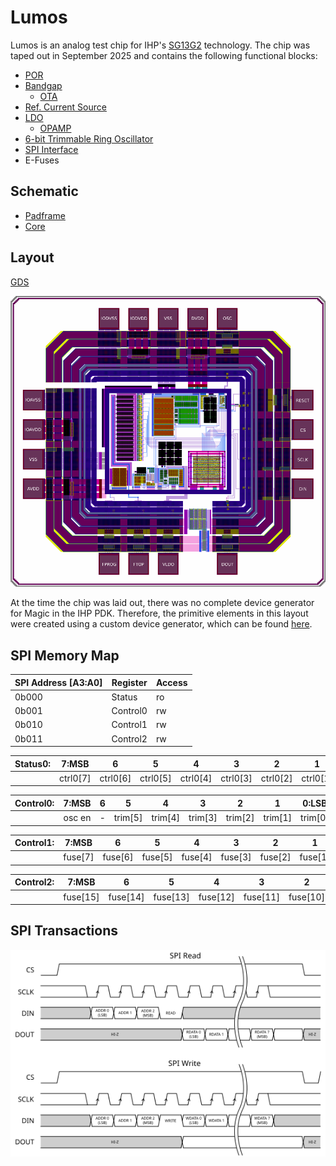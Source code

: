 # Lumos
Lumos is an analog test chip for IHP's [SG13G2](https://github.com/IHP-GmbH/IHP-Open-PDK) technology. The chip was taped out in September 2025 and contains the following functional blocks:

- [POR](https://devstdin.github.io/asic-artefacts/ihp_por/por/)
- [Bandgap](https://devstdin.github.io/asic-artefacts/ihp_bmbg/bmbg/)
  - [OTA](https://devstdin.github.io/asic-artefacts/ihp_bmbg/bmbgota/)
- [Ref. Current Source](https://devstdin.github.io/asic-artefacts/ihp_vthref/vthref/)
- [LDO](https://devstdin.github.io/asic-artefacts/ihp_ldo/ldo/)
  - [OPAMP](https://devstdin.github.io/asic-artefacts/ihp_ldo/ldoota/)
- [6-bit Trimmable Ring Oscillator](https://devstdin.github.io/asic-artefacts/ihp_riosc/riosc/)
- [SPI Interface](#SPI-Memory-Map)
- E-Fuses

## Schematic

- [Padframe](doc/Lumos.pdf)
- [Core](doc/core.pdf)

## Layout
[GDS](https://github.com/devstdin/TO_Sep2025/tree/Lumos/Lumos/design_data/gds)

![Lumos Layout](doc/Lumos_plot_pads.png)

At the time the chip was laid out, there was no complete device generator for Magic in the IHP PDK. Therefore, the primitive elements in this layout were created using a custom device generator, which can be found [here](https://github.com/devstdin/IHP-Open-PDK/tree/dev/ihp-sg13g2/libs.tech/magic).

## SPI Memory Map

| SPI Address [A3:A0] | Register | Access |
| --- | --- | --- |
| 0b000 | Status | ro |
| 0b001 | Control0 | rw |
| 0b010 | Control1 | rw |
| 0b011 | Control2 | rw |

| Status0: | 7:MSB | 6 | 5 | 4 | 3 | 2 | 1 | 0:LSB |
| --- | :---: | :---: | :---: | :---: | :---: | :---: | :---: | :---: | 
|     | ctrl0[7] | ctrl0[6] | ctrl0[5] | ctrl0[4] | ctrl0[3] | ctrl0[2] | ctrl0[1] | ctrl0[0] |

| Control0: | 7:MSB | 6 | 5 | 4 | 3 | 2 | 1 | 0:LSB |
| --- | :---: | :---: | :---: | :---: | :---: | :---: | :---: | :---: | 
|     | osc en | - | trim[5] | trim[4] | trim[3] | trim[2] | trim[1] | trim[0] |

| Control1: | 7:MSB | 6 | 5 | 4 | 3 | 2 | 1 | 0:LSB |
| --- | :---: | :---: | :---: | :---: | :---: | :---: | :---: | :---: | 
|     | fuse[7] | fuse[6] | fuse[5] | fuse[4] | fuse[3] | fuse[2] | fuse[1] | fuse[0] |

| Control2: | 7:MSB | 6 | 5 | 4 | 3 | 2 | 1 | 0:LSB |
| --- | :---: | :---: | :---: | :---: | :---: | :---: | :---: | :---: | 
|     | fuse[15] | fuse[14] | fuse[13] | fuse[12] | fuse[11] | fuse[10] | fuse[9] | fuse[8] |

## SPI Transactions

<img src="doc/spi_transactions.svg" alt="SPI Transactions" width="800">
